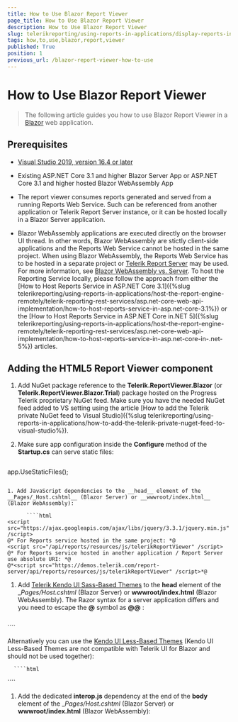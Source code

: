 ```yaml
---
title: How to Use Blazor Report Viewer
page_title: How to Use Blazor Report Viewer 
description: How to Use Blazor Report Viewer
slug: telerikreporting/using-reports-in-applications/display-reports-in-applications/web-application/blazor-report-viewer/how-to-use-blazor-report-viewer
tags: how,to,use,blazor,report,viewer
published: True
position: 1
previous_url: /blazor-report-viewer-how-to-use
---
```


# How to Use Blazor Report Viewer

> The following article guides you how to use Blazor Report Viewer in a [Blazor](https://dotnet.microsoft.com/apps/aspnet/web-apps/blazor) web application. 


## Prerequisites

* [Visual Studio 2019, version 16.4 or later](https://www.visualstudio.com/vs/) 

* Existing ASP.NET Core 3.1 and higher Blazor Server App or ASP.NET Core 3.1 and higher hosted Blazor WebAssembly App 

* The report viewer consumes reports generated and served from a running Reports Web Service. Such can be referenced from another application or Telerik Report Server instance, or it can be hosted locally in a Blazor Server application. 

* Blazor WebAssembly applications are executed directly on the browser UI thread. In other words, Blazor WebAssembly are stictly client-side applications and the Reports Web Service cannot be hosted in the same project. When using Blazor WebAssembly, the Reports Web Service has to be hosted in a separate project or [Telerik Report Server](https://www.telerik.com/report-server) may be used. For more information, see [Blazor WebAssembly vs. Server](https://www.telerik.com/faqs/blazor-ui/what-is-the-difference-between-blazor-webassembly-vs-server). To host the Reporting Service locally, please follow the approach from either the [How to Host Reports Service in ASP.NET Core 3.1]({%slug telerikreporting/using-reports-in-applications/host-the-report-engine-remotely/telerik-reporting-rest-services/asp.net-core-web-api-implementation/how-to-host-reports-service-in-asp.net-core-3.1%}) or the [How to Host Reports Service in ASP.NET Core in.NET 5]({%slug telerikreporting/using-reports-in-applications/host-the-report-engine-remotely/telerik-reporting-rest-services/asp.net-core-web-api-implementation/how-to-host-reports-service-in-asp.net-core-in-.net-5%}) articles. 

## Adding the HTML5 Report Viewer component

1. Add NuGet package reference to the __Telerik.ReportViewer.Blazor__ (or __Telerik.ReportViewer.Blazor.Trial__) package hosted on the Progress Telerik proprietary NuGet feed. Make sure you have the needed NuGet feed added to VS setting using the article [How to add the Telerik private NuGet feed to Visual Studio]({%slug telerikreporting/using-reports-in-applications/how-to-add-the-telerik-private-nuget-feed-to-visual-studio%}). 

1. Make sure app configuration inside the __Configure__ method of the __Startup.cs__ can serve static files: 
    
      ````c#
app.UseStaticFiles();
````

1. Add JavaScript dependencies to the __head__ element of the __Pages/_Host.cshtml__ (Blazor Server) or __wwwroot/index.html__ (Blazor WebAssembly): 
    
      ````html
<script src="https://ajax.googleapis.com/ajax/libs/jquery/3.3.1/jquery.min.js" /script>
@* For Reports service hosted in the same project: *@
<script src="/api/reports/resources/js/telerikReportViewer" /script>
@* For Reports service hosted in another application / Report Server use absolute URI: *@
@*<script src="https://demos.telerik.com/report-server/api/reports/resources/js/telerikReportViewer" /script>*@
````

1. Add [Telerik Kendo UI Sass-Based Themes](https://docs.telerik.com/kendo-ui/styles-and-layout/sass-themes) to the __head__ element of the __Pages/_Host.cshtml__ (Blazor Server) or __wwwroot/index.html__ (Blazor WebAssembly). The Razor syntax for a server application differs and you need to escape the __@__ symbol as __@@__ : 
    
      ````html
<link rel="stylesheet" href="https://unpkg.com/@progress/kendo-theme-default@latest/dist/all.css" />
````

Alternatively you can use the [Kendo UI Less-Based Themes](https://docs.telerik.com/kendo-ui/styles-and-layout/appearance-styling) (Kendo UI Less-Based Themes are not compatible with Telerik UI for Blazor and should not be used together): 
    
      ````html
<link href="https://kendo.cdn.telerik.com/2022.1.301/styles/kendo.common.min.css" rel="stylesheet" />
<link href="https://kendo.cdn.telerik.com/2022.1.301/styles/kendo.blueopal.min.css" rel="stylesheet" />
````

1. Add the dedicated __interop.js__ dependency at the end of the __body__ element of the __Pages/_Host.cshtml__ (Blazor Server) or __wwwroot/index.html__ (Blazor WebAssembly): 
    
      ````
<script src="_content/Telerik.ReportViewer.Blazor/interop.js" defer /script>
@* Or this one if using the Telerik.ReportViewer.Blazor.Trial package *@
@*<script src="_content/Telerik.ReportViewer.Blazor.Trial/interop.js" defer /script>*@
````

1. If using Reports web service (either locally hosted or in another application) use the following snippet to place the viewer component in a razor page like __Pages/Index.razor__. Note that when referencing the Reports service from another application the `ServiceUrl` setting should be the absolute URI to the service. Remember to set the actual __ReportSource__ along with eventual parameters: 
    
      ````
@page "/"
@using Telerik.ReportViewer.Blazor
<style>
    #rv1 {
        position: relative;
        width: 1200px;
        height: 600px;
    }
</style>
<ReportViewer ViewerId="rv1"
              ServiceUrl="/api/reports"
              ReportSource="@(new ReportSourceOptions()
                              {
                                  Report = "YOUR_REPORT_HERE.trdp"
                              })"
              Parameters="@(new ParametersOptions { Editors = new EditorsOptions { MultiSelect = EditorType.ComboBox, SingleSelect = EditorType.ComboBox } })"
              ScaleMode="@(ScaleMode.Specific)"
              Scale="1.0" />
````

1. If displaying reports from a Report Server instance use the following snippet to place the viewer component in a razor page like __Pages/Index.razor__. Remember to set the actual __ReportServer__ and __ReportSource__ settings: 
    
      ````
@page "/"
@using Telerik.ReportViewer.Blazor
<style>
    #rv1 {
        position: relative;
        width: 1200px;
        height: 600px;
    }
</style>
<ReportViewer ViewerId="rv1"
              ReportServer="@(new ReportServerOptions {  Url = "https://demos.telerik.com/report-server/", Username = "demouser", Password = "demopass" })"
              ReportSource="@(new ReportSourceOptions()
                              {
                                  Report = "Published/Dashboard"
                              })"
              ScaleMode="@(ScaleMode.Specific)"
              Scale="1.0" />
````

1. Use the rest of the parameters exposed on the Blazor viewer component to setup its appearance and behavior as desired. 

1. Finally, run the project to see the rendered report. 

Learn more about Blazor Reporting in [Integration with Telerik Reporting](https://docs.telerik.com/blazor-ui/integrations/reporting) documentation article.
